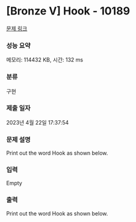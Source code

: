 # [Bronze V] Hook - 10189 

[문제 링크](https://www.acmicpc.net/problem/10189) 

### 성능 요약

메모리: 114432 KB, 시간: 132 ms

### 분류

구현

### 제출 일자

2023년 4월 22일 17:37:54

### 문제 설명

<p>Print out the word Hook as shown below.</p>

### 입력 

 Empty

### 출력 

 <p>Print out the word Hook as shown below.</p>

